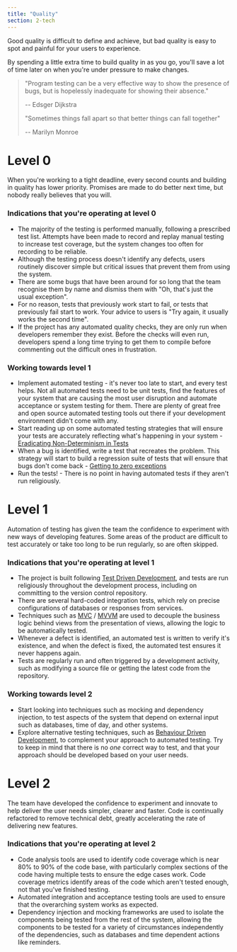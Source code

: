 ```yaml
---
title: "Quality"
section: 2-tech
---
```


Good quality is difficult to define and achieve, but bad quality is easy to spot and painful for your users to experience.

By spending a little extra time to build quality in as you go, you'll save a lot of time later on when you're under pressure to make changes.

>"Program testing can be a very effective way to show the presence of bugs,
>but is hopelessly inadequate for showing their absence."
>
> -- Edsger Dijkstra
>
>
>"Sometimes things fall apart so that better things can fall together"
>
> -- Marilyn Monroe


# Level 0

When you're working to a tight deadline, every second counts and building in quality has lower priority. Promises are made to do better next time, but nobody really believes that you will.

### Indications that you're operating at level 0

- The majority of the testing is performed manually, following a prescribed test list. Attempts have been made to record and replay manual testing to increase test coverage, but the system changes too often for recording to be reliable.
- Although the testing process doesn't identify any defects, users routinely discover simple but critical issues that prevent them from using the system.
- There are some bugs that have been around for so long that the team recognise them by name and dismiss them with "Oh, that's just the usual exception".
- For no reason, tests that previously work start to fail, or tests that previously fail start to work. Your advice to users is "Try again, it usually works the second time".
- If the project has any automated quality checks, they are only run when developers remember they exist. Before the checks will even run, developers spend a long time trying to get them to compile before commenting out the difficult ones in frustration.


### Working towards level 1

- Implement automated testing - it's never too late to start, and every test helps. Not all automated tests need to be unit tests, find the features of your system that are causing the most user disruption and automate acceptance or system testing for them. There are plenty of great free and open source automated testing tools out there if your development environment didn't come with any.
- Start reading up on some automated testing strategies that will ensure your tests are accurately reflecting what's happening in your system - [Eradicating Non-Determinism in Tests](http://martinfowler.com/articles/nonDeterminism.html)
- When a bug is identified, write a test that recreates the problem. This strategy will start to build a regression suite of tests that will ensure that bugs don't come back - [Getting to zero exceptions](http://yellerapp.com/posts/2015-06-01-getting-to-exception-zero.html)
- Run the tests! - There is no point in having automated tests if they aren't run religiously.

# Level 1

Automation of testing has given the team the confidence to experiment with new ways of developing features. Some areas of the product are difficult to test accurately or take too long to be run regularly, so are often skipped.

### Indications that you're operating at level 1

- The project is built following [Test Driven Development](http://www.jamesshore.com/Agile-Book/test_driven_development.html), and tests are run religiously throughout the development process, including on committing to the version control repository.
- There are several hard-coded integration tests, which rely on precise configurations of databases or responses from services.
- Techniques such as [MVC](https://developer.chrome.com/apps/app_frameworks) /  [MVVM](https://www.objc.io/issues/13-architecture/mvvm/) are used to decouple the business logic behind views from the presentation of views, allowing the logic to be automatically tested.
- Whenever a defect is identified, an automated test is written to verify it's existence, and when the defect is fixed, the automated test ensures it never happens again.
- Tests are regularly run and often triggered by a development activity, such as modifying a source file or getting the latest code from the repository.


### Working towards level 2

- Start looking into techniques such as mocking and dependency injection, to test aspects of the system that depend on external input such as databases, time of day, and other systems.
- Explore alternative testing techniques, such as [Behaviour Driven Development](https://dannorth.net/introducing-bdd/), to complement your approach to automated testing. Try to keep in mind that there is no _one_ correct way to test, and that your approach should be developed based on your user needs.

# Level 2

The team have developed the confidence to experiment and innovate to help deliver the user needs simpler, clearer and faster. Code is continually refactored to remove technical debt, greatly accelerating the rate of delivering new features.

### Indications that you're operating at level 2

- Code analysis tools are used to identify code coverage which is near 80% to 90% of the code base, with particularly complex sections of the code having multiple tests to ensure the edge cases work. Code coverage metrics identify areas of the code which aren't tested enough, not that you've finished testing.
- Automated integration and acceptance testing tools are used to ensure that the overarching system works as expected.
- Dependency injection and mocking frameworks are used to isolate the components being tested from the rest of the system, allowing the components to be tested for a variety of circumstances independently of the dependencies, such as databases and time dependent actions like reminders.
